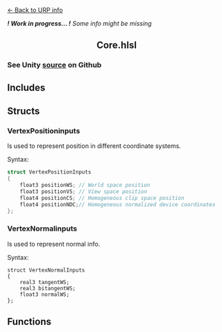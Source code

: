 [<- Back to URP info](../README.md)

***! Work in progress... !** Some info might be missing*
<h2 align="center">Core.hlsl</h2>

### See Unity [source](https://github.com/Unity-Technologies/Graphics/blob/master/Packages/com.unity.render-pipelines.universal/ShaderLibrary/Core.hlsl) on Github
## Includes

## Structs

### VertexPositioninputs

Is used to represent position in different coordinate systems.

Syntax:
```C++
struct VertexPositionInputs
{
    float3 positionWS; // World space position
    float3 positionVS; // View space position
    float4 positionCS; // Homogeneous clip space position
    float4 positionNDC;// Homogeneous normalized device coordinates
};
```
### VertexNormalinputs

Is used to represent normal info.

Syntax:
```C=+
struct VertexNormalInputs
{
    real3 tangentWS;
    real3 bitangentWS;
    float3 normalWS;
};
```
## Functions
